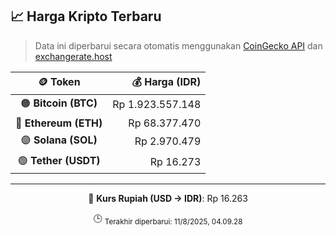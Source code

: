 

<!-- HARGA_KRIPTO -->
## 📈 Harga Kripto Terbaru

> Data ini diperbarui secara otomatis menggunakan [CoinGecko API](https://www.coingecko.com/) dan [exchangerate.host](https://exchangerate.host/)

<div align="center">

| 🪙 Token | 💰 Harga (IDR) |
|:------:|---------------:|
| 🟠 **Bitcoin (BTC)**   | Rp 1.923.557.148 |
| 🔵 **Ethereum (ETH)**  | Rp 68.377.470 |
| 🟣 **Solana (SOL)**    | Rp 2.970.479 |
| 🟢 **Tether (USDT)**   | Rp 16.273 |

---

💱 **Kurs Rupiah (USD → IDR)**: Rp 16.263

🕒 <sub>Terakhir diperbarui: 11/8/2025, 04.09.28</sub>

</div>
<!-- /HARGA_KRIPTO -->